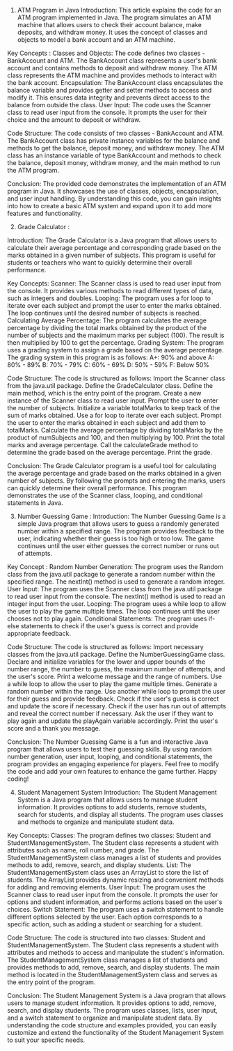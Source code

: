 1) ATM Program in Java
Introduction:
This article explains the code for an ATM program implemented in Java. The program simulates an ATM machine that allows users to check their account balance, make deposits, and withdraw money. It uses the concept of classes and objects to model a bank account and an ATM machine.

Key Concepts :
    Classes and Objects: The code defines two classes - BankAccount and ATM. The BankAccount class represents a user's bank account and contains methods to deposit and withdraw money. The ATM class represents the ATM machine and provides methods to interact with the bank account.
    Encapsulation: The BankAccount class encapsulates the balance variable and provides getter and setter methods to access and modify it. This ensures data integrity and prevents direct access to the balance from outside the class.
    User Input: The code uses the Scanner class to read user input from the console. It prompts the user for their choice and the amount to deposit or withdraw.

Code Structure:
The code consists of two classes - BankAccount and ATM. The BankAccount class has private instance variables for the balance and methods to get the balance, deposit money, and withdraw money. The ATM class has an instance variable of type BankAccount and methods to check the balance, deposit money, withdraw money, and the main method to run the ATM program.

Conclusion:
The provided code demonstrates the implementation of an ATM program in Java. It showcases the use of classes, objects, encapsulation, and user input handling. By understanding this code, you can gain insights into how to create a basic ATM system and expand upon it to add more features and functionality.

2) Grade Calculator :

Introduction:
The Grade Calculator is a Java program that allows users to calculate their average percentage and corresponding grade based on the marks obtained in a given number of subjects. This program is useful for students or teachers who want to quickly determine their overall performance.

Key Concepts:
    Scanner: The Scanner class is used to read user input from the console. It provides various methods to read different types of data, such as integers and doubles.
    Looping: The program uses a for loop to iterate over each subject and prompt the user to enter the marks obtained. The loop continues until the desired number of subjects is reached.
    Calculating Average Percentage: The program calculates the average percentage by dividing the total marks obtained by the product of the number of subjects and the maximum marks per subject (100). The result is then multiplied by 100 to get the percentage.
    Grading System: The program uses a grading system to assign a grade based on the average percentage. The grading system in this program is as follows:
        A+: 90% and above
        A: 80% - 89%
        B: 70% - 79%
        C: 60% - 69%
        D: 50% - 59%
        F: Below 50%

Code Structure:
The code is structured as follows:
    Import the Scanner class from the java.util package.
    Define the GradeCalculator class.
    Define the main method, which is the entry point of the program.
    Create a new instance of the Scanner class to read user input.
    Prompt the user to enter the number of subjects.
    Initialize a variable totalMarks to keep track of the sum of marks obtained.
    Use a for loop to iterate over each subject.
    Prompt the user to enter the marks obtained in each subject and add them to totalMarks.
    Calculate the average percentage by dividing totalMarks by the product of numSubjects and 100, and then multiplying by 100.
    Print the total marks and average percentage.
    Call the calculateGrade method to determine the grade based on the average percentage.
    Print the grade.

Conclusion:
The Grade Calculator program is a useful tool for calculating the average percentage and grade based on the marks obtained in a given number of subjects. By following the prompts and entering the marks, users can quickly determine their overall performance. This program demonstrates the use of the Scanner class, looping, and conditional statements in Java.

3) Number Guessing Game :
Introduction:
The Number Guessing Game is a simple Java program that allows users to guess a randomly generated number within a specified range. The program provides feedback to the user, indicating whether their guess is too high or too low. The game continues until the user either guesses the correct number or runs out of attempts.

Key Concept :
    Random Number Generation: The program uses the Random class from the java.util package to generate a random number within the specified range. The nextInt() method is used to generate a random integer.
    User Input: The program uses the Scanner class from the java.util package to read user input from the console. The nextInt() method is used to read an integer input from the user.
    Looping: The program uses a while loop to allow the user to play the game multiple times. The loop continues until the user chooses not to play again.
    Conditional Statements: The program uses if-else statements to check if the user's guess is correct and provide appropriate feedback.

Code Structure:
The code is structured as follows:
    Import necessary classes from the java.util package.
    Define the NumberGuessingGame class.
    Declare and initialize variables for the lower and upper bounds of the number range, the number to guess, the maximum number of attempts, and the user's score.
    Print a welcome message and the range of numbers.
    Use a while loop to allow the user to play the game multiple times.
    Generate a random number within the range.
    Use another while loop to prompt the user for their guess and provide feedback.
    Check if the user's guess is correct and update the score if necessary.
    Check if the user has run out of attempts and reveal the correct number if necessary.
    Ask the user if they want to play again and update the playAgain variable accordingly.
    Print the user's score and a thank you message.

Conclusion:
The Number Guessing Game is a fun and interactive Java program that allows users to test their guessing skills. By using random number generation, user input, looping, and conditional statements, the program provides an engaging experience for players. Feel free to modify the code and add your own features to enhance the game further. Happy coding!

4) Student Management System
Introduction:
The Student Management System is a Java program that allows users to manage student information. It provides options to add students, remove students, search for students, and display all students. The program uses classes and methods to organize and manipulate student data.

Key Concepts:
    Classes: The program defines two classes: Student and StudentManagementSystem. The Student class represents a student with attributes such as name, roll number, and grade. The StudentManagementSystem class manages a list of students and provides methods to add, remove, search, and display students.
    List: The StudentManagementSystem class uses an ArrayList to store the list of students. The ArrayList provides dynamic resizing and convenient methods for adding and removing elements.
    User Input: The program uses the Scanner class to read user input from the console. It prompts the user for options and student information, and performs actions based on the user's choices.
    Switch Statement: The program uses a switch statement to handle different options selected by the user. Each option corresponds to a specific action, such as adding a student or searching for a student.

Code Structure:
The code is structured into two classes: Student and StudentManagementSystem. The Student class represents a student with attributes and methods to access and manipulate the student's information. The StudentManagementSystem class manages a list of students and provides methods to add, remove, search, and display students. The main method is located in the StudentManagementSystem class and serves as the entry point of the program.

Conclusion:
The Student Management System is a Java program that allows users to manage student information. It provides options to add, remove, search, and display students. The program uses classes, lists, user input, and a switch statement to organize and manipulate student data. By understanding the code structure and examples provided, you can easily customize and extend the functionality of the Student Management System to suit your specific needs.
